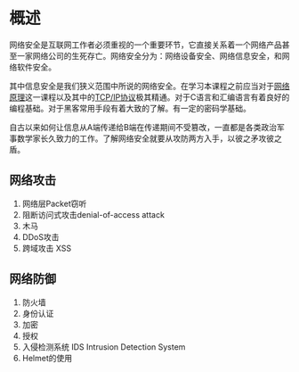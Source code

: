 # 概述

网络安全是互联网工作者必须重视的一个重要环节，它直接关系着一个网络产品甚至一家网络公司的生死存亡。网络安全分为：网络设备安全、网络信息安全，和网络软件安全。

其中信息安全是我们狭义范围中所说的网络安全。在学习本课程之前应当对于[网络原理]()这一课程以及其中的[TCP/IP协议]()极其精通。对于C语言和汇编语言有着良好的编程基础。对于黑客常用手段有着大致的了解。有一定的密码学基础。

自古以来如何让信息从A端传递给B端在传递期间不受篡改，一直都是各类政治军事数学家长久致力的工作。了解网络安全就要从攻防两方入手，以彼之矛攻彼之盾。

## 网络攻击

1. 网络层Packet窃听
2. 阻断访问式攻击denial-of-access attack
3. 木马
4. DDoS攻击
5. 跨域攻击 XSS

## 网络防御

1. 防火墙
2. 身份认证
3. 加密
4. 授权
5. 入侵检测系统 IDS Intrusion Detection System
6. Helmet的使用